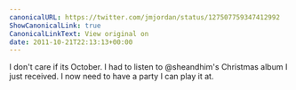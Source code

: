 ```yaml
---
canonicalURL: https://twitter.com/jmjordan/status/127507759347412992
ShowCanonicalLink: true
CanonicalLinkText: View original on
date: 2011-10-21T22:13:13+00:00
---
```

I don't care if its October. I had to listen to @sheandhim's Christmas album I just received. I now need to have a party I can play it at.